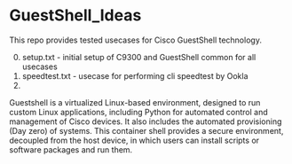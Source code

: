 # GuestShell_Ideas

This repo provides tested usecases for Cisco GuestShell technology.

0. setup.txt - initial setup of C9300 and GuestShell common for all usecases
1. speedtest.txt - usecase for performing cli speedtest by Ookla
2. 

Guestshell is a virtualized Linux-based environment, designed to run custom Linux applications, including Python for automated control and management of Cisco devices. 
It also includes the automated provisioning (Day zero) of systems. This container shell provides a secure environment, decoupled from the host device, in which users can install scripts or software packages and run them.
